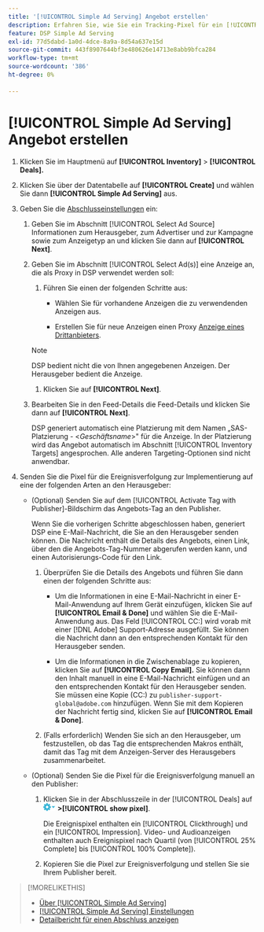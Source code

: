 ```yaml
---
title: '[!UICONTROL Simple Ad Serving] Angebot erstellen'
description: Erfahren Sie, wie Sie ein Tracking-Pixel für ein [!UICONTROL Simple Ad Serving] Angebot erstellen.
feature: DSP Simple Ad Serving
exl-id: 77d5dabd-1a0d-4dce-8a9a-8d54a637e15d
source-git-commit: 443f8907644bf3e480626e14713e8abb9bfca284
workflow-type: tm+mt
source-wordcount: '386'
ht-degree: 0%

---
```


# [!UICONTROL Simple Ad Serving] Angebot erstellen

1. Klicken Sie im Hauptmenü auf **[!UICONTROL Inventory]** > **[!UICONTROL Deals].**

1. Klicken Sie über der Datentabelle auf **[!UICONTROL Create]** und wählen Sie dann **[!UICONTROL Simple Ad Serving]** aus.

1. Geben Sie die [Abschlusseinstellungen](simple-deal-settings.md) ein:

   1. Geben Sie im Abschnitt [!UICONTROL Select Ad Source] Informationen zum Herausgeber, zum Advertiser und zur Kampagne sowie zum Anzeigetyp an und klicken Sie dann auf **[!UICONTROL Next]**.

   1. Geben Sie im Abschnitt [!UICONTROL Select Ad(s)] eine Anzeige an, die als Proxy in DSP verwendet werden soll:

      1. Führen Sie einen der folgenden Schritte aus:

         * Wählen Sie für vorhandene Anzeigen die zu verwendenden Anzeigen aus.

         * Erstellen Sie für neue Anzeigen einen Proxy [Anzeige eines Drittanbieters](/help/dsp/campaign-management/ads/ad-create-multiple.md).

      >[!NOTE]
      > DSP bedient nicht die von Ihnen angegebenen Anzeigen. Der Herausgeber bedient die Anzeige.

      1. Klicken Sie auf **[!UICONTROL Next]**.

   1. Bearbeiten Sie in den Feed-Details die Feed-Details und klicken Sie dann auf **[!UICONTROL Next]**.

      DSP generiert automatisch eine Platzierung mit dem Namen „SAS-Platzierung - &lt;*Geschäftsname*>&quot; für die Anzeige. In der Platzierung wird das Angebot automatisch im Abschnitt [!UICONTROL Inventory Targets] angesprochen. Alle anderen Targeting-Optionen sind nicht anwendbar.

1. Senden Sie die Pixel für die Ereignisverfolgung zur Implementierung auf eine der folgenden Arten an den Herausgeber:

   * (Optional) Senden Sie auf dem [!UICONTROL Activate Tag with Publisher]-Bildschirm das Angebots-Tag an den Publisher.

     Wenn Sie die vorherigen Schritte abgeschlossen haben, generiert DSP eine E-Mail-Nachricht, die Sie an den Herausgeber senden können. Die Nachricht enthält die Details des Angebots, einen Link, über den die Angebots-Tag-Nummer abgerufen werden kann, und einen Autorisierungs-Code für den Link.

      1. Überprüfen Sie die Details des Angebots und führen Sie dann einen der folgenden Schritte aus:

         * Um die Informationen in eine E-Mail-Nachricht in einer E-Mail-Anwendung auf Ihrem Gerät einzufügen, klicken Sie auf **[!UICONTROL Email & Done]** und wählen Sie die E-Mail-Anwendung aus. Das Feld [!UICONTROL CC:] wird vorab mit einer [!DNL Adobe] Support-Adresse ausgefüllt. Sie können die Nachricht dann an den entsprechenden Kontakt für den Herausgeber senden.

         * Um die Informationen in die Zwischenablage zu kopieren, klicken Sie auf **[!UICONTROL Copy Email].** Sie können dann den Inhalt manuell in eine E-Mail-Nachricht einfügen und an den entsprechenden Kontakt für den Herausgeber senden. Sie müssen eine Kopie (CC:) zu `publisher-support-global@adobe.com` hinzufügen. Wenn Sie mit dem Kopieren der Nachricht fertig sind, klicken Sie auf **[!UICONTROL Email & Done]**.

      1. (Falls erforderlich) Wenden Sie sich an den Herausgeber, um festzustellen, ob das Tag die entsprechenden Makros enthält, damit das Tag mit dem Anzeigen-Server des Herausgebers zusammenarbeitet.

   * (Optional) Senden Sie die Pixel für die Ereignisverfolgung manuell an den Publisher:

      1. Klicken Sie in der Abschlusszeile in der [!UICONTROL Deals] auf ![Optionsmenü](/help/dsp/assets/options-menu.png) **>[!UICONTROL show pixel]**.

         Die Ereignispixel enthalten ein [!UICONTROL Clickthrough] und ein [!UICONTROL Impression]. Video- und Audioanzeigen enthalten auch Ereignispixel nach Quartil (von [!UICONTROL 25% Complete] bis [!UICONTROL 100% Complete]).

      1. Kopieren Sie die Pixel zur Ereignisverfolgung und stellen Sie sie Ihrem Publisher bereit.

>[!MORELIKETHIS]
>
>* [Über [!UICONTROL Simple Ad Serving]](simple-deal-about.md)
>* [[!UICONTROL Simple Ad Serving] Einstellungen](simple-deal-settings.md)
>* [Detailbericht für einen Abschluss anzeigen](/help/dsp/inventory/deal-view-report.md)

<!-- add back when reimplemented:
>* [View Event-Tracking Pixels for a [!UICONTROL Simple Ad Serving] Deal](simple-deal-show-pixels.md)
-->
